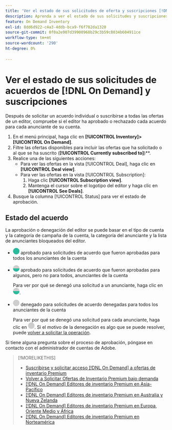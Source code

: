 ```yaml
---
title: 'Ver el estado de sus solicitudes de oferta y suscripciones [!DNL On Demand] '
description: Aprenda a ver el estado de sus solicitudes y suscripciones de  [!DNL On Demand] acuerdo.
feature: On Demand Inventory
exl-id: 8dd6d922-c4a3-4ddb-bca9-f6f782da1320
source-git-commit: 0f0a2e907d39900968b29c3b59c8034b604911ce
workflow-type: tm+mt
source-wordcount: '290'
ht-degree: 0%

---
```


# Ver el estado de sus solicitudes de acuerdos de [!DNL On Demand] y suscripciones

Después de solicitar un acuerdo individual o suscribirse a todas las ofertas de un editor, compruebe si el editor ha aprobado o rechazado cada acuerdo para cada anunciante de su cuenta.

1. En el menú principal, haga clic en **[!UICONTROL Inventory]>[!UICONTROL On Demand]**.
1. Filtre las ofertas disponibles para incluir las ofertas que ha solicitado o al que se ha suscrito (**[!UICONTROL Currently subscribed to]**)**.
1. Realice una de las siguientes acciones:
   * Para ver las ofertas en la vista [!UICONTROL Deal], haga clic en **[!UICONTROL Deal view]**.
   * Para ver las ofertas en la vista [!UICONTROL Subscription]:
      1. Haga clic **[!UICONTROL Subscription view]**.
      1. Mantenga el cursor sobre el logotipo del editor y haga clic en **[!UICONTROL See Deals]**.
1. Busque la columna [!UICONTROL Status] para ver el estado de aprobación.

## Estado del acuerdo

La aprobación o denegación del editor se puede basar en el tipo de cuenta y la categoría de campaña de la cuenta, la categoría del anunciante y la lista de anunciantes bloqueados del editor.

* ![totalmente ](/help/dsp/assets/approved.png) aprobado para solicitudes de acuerdo que fueron aprobadas para todos los anunciantes de la cuenta

* ![parcialmente ](/help/dsp/assets/partly-approved.png) aprobado para solicitudes de acuerdo que fueron aprobadas para algunos, pero no para todos, anunciantes de la cuenta

   Para ver por qué se denegó una solicitud a un anunciante, haga clic en ![parcialmente aprobado](/help/dsp/assets/partly-approved.png).

* ![](/help/dsp/assets/denied.png) denegado para solicitudes de acuerdo denegadas para todos los anunciantes de la cuenta

   Para ver por qué se denegó una solicitud para cada anunciante, haga clic en ![denegado](/help/dsp/assets/denied.png). Si el motivo de la denegación es algo que se puede resolver, puede [volver a solicitar la operación](/help/dsp/inventory/on-demand-inventory-rerequest.md).

Si tiene alguna pregunta sobre el proceso de aprobación, póngase en contacto con el administrador de cuentas de Adobe.

>[!MORELIKETHIS]
>
>* [Suscribirse y solicitar acceso  [!DNL On Demand] a ofertas de inventario Premium](on-demand-inventory-subscribe.md)
>* [Volver a Solicitar Ofertas de Inventario Premium bajo demanda](on-demand-inventory-rerequest.md)
>* [[!DNL On Demand] Editores de inventario Premium en Asia-Pacífico](on-demand-inventory-publishers-apac.md)
>* [[!DNL On Demand] Editores de inventario Premium en Australia y Nueva Zelanda](on-demand-inventory-publishers-anz.md)
>* [[!DNL On Demand] Editores de inventario Premium en Europa, Oriente Medio y África](on-demand-inventory-publishers-emea.md)
>* [[!DNL On Demand] Editores de inventario Premium en Norteamérica](on-demand-inventory-publishers-na.md)

